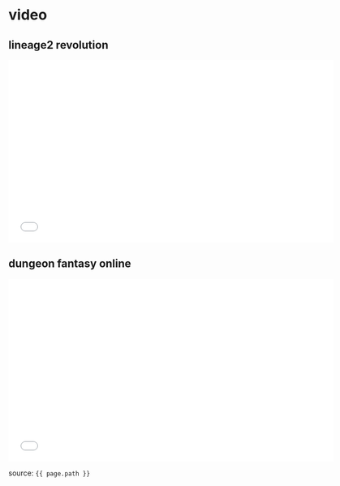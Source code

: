 
# video

## lineage2 revolution  
<iframe width="640" height="360" src="lineage.mp4" title="YouTube video player" frameborder="0" allow="accelerometer; clipboard-write; encrypted-media; gyroscope; picture-in-picture" allowfullscreen></iframe>


## dungeon fantasy online
<iframe width="640" height="360" src="dungeonFantasy.mp4" title="YouTube video player" frameborder="0" allow="accelerometer; clipboard-write; encrypted-media; gyroscope; picture-in-picture" allowfullscreen></iframe>

source: `{{ page.path }}`

